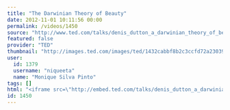 ```yaml
---
title: "The Darwinian Theory of Beauty"
date: 2012-11-01 10:11:56 00:00
permalink: /videos/1450
source: "http://www.ted.com/talks/denis_dutton_a_darwinian_theory_of_beauty.html"
featured: false
provider: "TED"
thumbnail: "http://images.ted.com/images/ted/1432cabbf8b2c3ccfd72a23039190a2c0c26e831_389x292.jpg"
user:
  id: 1379
  username: "niqueeta"
  name: "Monique Silva Pinto"
tags: []
html: "<iframe src=\"http://embed.ted.com/talks/denis_dutton_a_darwinian_theory_of_beauty.html\" width=\"560\" height=\"315\" frameborder=\"0\" scrolling=\"no\" webkitAllowFullScreen mozallowfullscreen allowFullScreen></iframe>"
id: 1450
---
```


